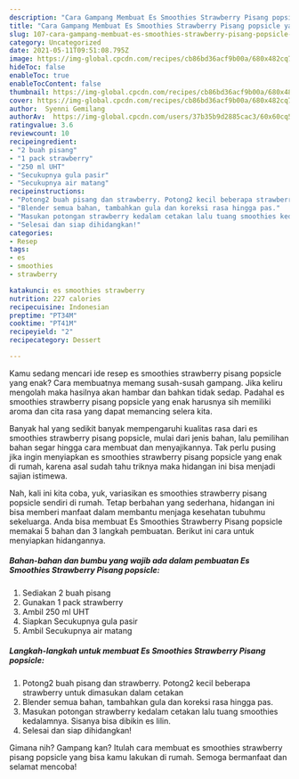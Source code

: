 ```yaml
---
description: "Cara Gampang Membuat Es Smoothies Strawberry Pisang popsicle yang Menggugah Selera"
title: "Cara Gampang Membuat Es Smoothies Strawberry Pisang popsicle yang Menggugah Selera"
slug: 107-cara-gampang-membuat-es-smoothies-strawberry-pisang-popsicle-yang-menggugah-selera
category: Uncategorized
date: 2021-05-11T09:51:08.795Z
image: https://img-global.cpcdn.com/recipes/cb86bd36acf9b00a/680x482cq70/es-smoothies-strawberry-pisang-popsicle-foto-resep-utama.jpg
hideToc: false
enableToc: true
enableTocContent: false
thumbnail: https://img-global.cpcdn.com/recipes/cb86bd36acf9b00a/680x482cq70/es-smoothies-strawberry-pisang-popsicle-foto-resep-utama.jpg
cover: https://img-global.cpcdn.com/recipes/cb86bd36acf9b00a/680x482cq70/es-smoothies-strawberry-pisang-popsicle-foto-resep-utama.jpg
author:  Syenni Gemilang
authorAv:  https://img-global.cpcdn.com/users/37b35b9d2885cac3/60x60cq50/avatar.jpg
ratingvalue: 3.6
reviewcount: 10
recipeingredient:
- "2 buah pisang"
- "1 pack strawberry"
- "250 ml UHT"
- "Secukupnya gula pasir"
- "Secukupnya air matang"
recipeinstructions:
- "Potong2 buah pisang dan strawberry. Potong2 kecil beberapa strawberry untuk dimasukan dalam cetakan"
- "Blender semua bahan, tambahkan gula dan koreksi rasa hingga pas."
- "Masukan potongan strawberry kedalam cetakan lalu tuang smoothies kedalamnya. Sisanya bisa dibikin es lilin."
- "Selesai dan siap dihidangkan!"
categories:
- Resep
tags:
- es
- smoothies
- strawberry

katakunci: es smoothies strawberry 
nutrition: 227 calories
recipecuisine: Indonesian
preptime: "PT34M"
cooktime: "PT41M"
recipeyield: "2"
recipecategory: Dessert

---
```



Kamu sedang mencari ide resep es smoothies strawberry pisang popsicle yang enak? Cara membuatnya memang susah-susah gampang. Jika keliru mengolah maka hasilnya akan hambar dan bahkan tidak sedap. Padahal es smoothies strawberry pisang popsicle yang enak harusnya sih memiliki aroma dan cita rasa yang dapat memancing selera kita.




Banyak hal yang sedikit banyak mempengaruhi kualitas rasa dari es smoothies strawberry pisang popsicle, mulai dari jenis bahan, lalu pemilihan bahan segar hingga cara membuat dan menyajikannya. Tak perlu pusing jika ingin menyiapkan es smoothies strawberry pisang popsicle yang enak di rumah, karena asal sudah tahu triknya maka hidangan ini bisa menjadi sajian istimewa.


Nah, kali ini kita coba, yuk, variasikan es smoothies strawberry pisang popsicle sendiri di rumah. Tetap berbahan yang sederhana, hidangan ini bisa memberi manfaat dalam membantu menjaga kesehatan tubuhmu sekeluarga. Anda bisa membuat Es Smoothies Strawberry Pisang popsicle memakai 5 bahan dan 3 langkah pembuatan. Berikut ini cara untuk menyiapkan hidangannya.

<!--inarticleads1-->

##### Bahan-bahan dan bumbu yang wajib ada dalam pembuatan Es Smoothies Strawberry Pisang popsicle:

1. Sediakan 2 buah pisang
1. Gunakan 1 pack strawberry
1. Ambil 250 ml UHT
1. Siapkan Secukupnya gula pasir
1. Ambil Secukupnya air matang




<!--inarticleads2-->

##### Langkah-langkah untuk membuat Es Smoothies Strawberry Pisang popsicle:

1. Potong2 buah pisang dan strawberry. Potong2 kecil beberapa strawberry untuk dimasukan dalam cetakan
1. Blender semua bahan, tambahkan gula dan koreksi rasa hingga pas.
1. Masukan potongan strawberry kedalam cetakan lalu tuang smoothies kedalamnya. Sisanya bisa dibikin es lilin.
1. Selesai dan siap dihidangkan!



Gimana nih? Gampang kan? Itulah cara membuat es smoothies strawberry pisang popsicle yang bisa kamu lakukan di rumah. Semoga bermanfaat dan selamat mencoba!

